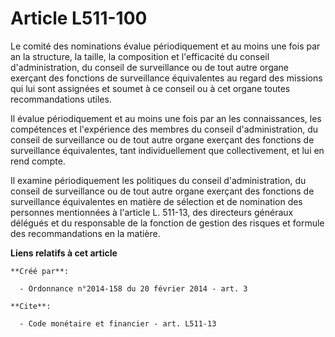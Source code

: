 # Article L511-100

Le comité des nominations évalue périodiquement et au moins une fois par an la structure, la taille, la composition et
l'efficacité du conseil d'administration, du conseil de surveillance ou de tout autre organe exerçant des fonctions de
surveillance équivalentes au regard des missions qui lui sont assignées et soumet à ce conseil ou à cet organe toutes
recommandations utiles. 

Il évalue périodiquement et au moins une fois par an les connaissances, les compétences et l'expérience des membres du
conseil d'administration, du conseil de surveillance ou de tout autre organe exerçant des fonctions de surveillance
équivalentes, tant individuellement que collectivement, et lui en rend compte. 

Il examine périodiquement les politiques du conseil d'administration, du conseil de surveillance ou de tout autre organe
exerçant des fonctions de surveillance équivalentes en matière de sélection et de nomination des personnes mentionnées à
l'article L. 511-13, des directeurs généraux délégués et du responsable de la fonction de gestion des risques et formule des
recommandations en la matière.

**Liens relatifs à cet article**

	**Créé par**:

	  - Ordonnance n°2014-158 du 20 février 2014 - art. 3

	**Cite**:

	  - Code monétaire et financier - art. L511-13
